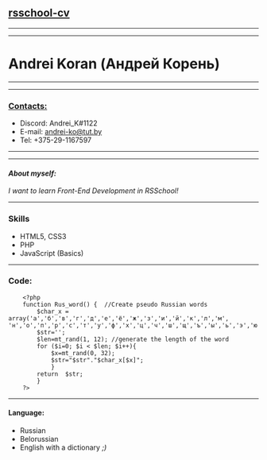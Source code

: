 ## [rsschool-cv](#)
***
***
# Andrei Koran (Андрей Корень)
---
---
### [Contacts:](#)
  * Discord: Andrei_K#1122
  * E-mail: andrei-ko@tut.by
  * Tel: +375-29-1167597

***
***
#### _About myself:_
_I want to learn Front-End Development in RSSchool!_ 

***
### Skills
+ HTML5, CSS3
+ PHP
+ JavaScript (Basics)


***
 ### Code:
 
        <?php 
        function Rus_word() {  //Create pseudo Russian words
            $char_x = array('а','б','в','г','д','е','ё','ж','з','и','й','к','л','м', 'н','о','п','р','с','т','у','ф','х','ц','ч','ш','щ','ъ','ы','ь','э','ю','я');
            $str='';
            $len=mt_rand(1, 12); //generate the length of the word
            for ($i=0; $i < $len; $i++){ 
                $x=mt_rand(0, 32);
                $str="$str"."$char_x[$x]";
                }
            return  $str;
            }
        ?>
***
#### Language:
- Russian
- Belorussian
- English with a dictionary _;)_
